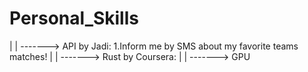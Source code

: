 # Personal_Skills
|
|
-------> API by Jadi: 1.Inform me by SMS about my favorite teams matches!
|
|
-------> Rust by Coursera:
|
|
-------> GPU
